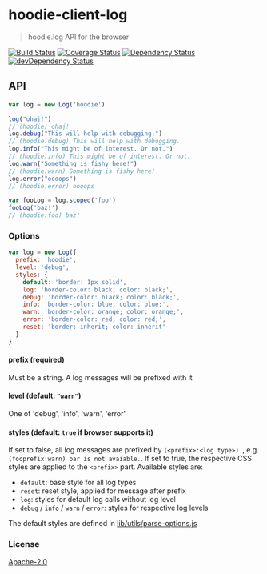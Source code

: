 # hoodie-client-log

> hoodie.log API for the browser

[![Build Status](https://travis-ci.org/hoodiehq/hoodie-client-log.svg?branch=master)](https://travis-ci.org/hoodiehq/hoodie-client-log)
[![Coverage Status](https://coveralls.io/repos/hoodiehq/hoodie-client-log/badge.svg?branch=master)](https://coveralls.io/r/hoodiehq/hoodie-client-log?branch=master)
[![Dependency Status](https://david-dm.org/hoodiehq/hoodie-client-log.svg)](https://david-dm.org/hoodiehq/hoodie-client-log)
[![devDependency Status](https://david-dm.org/hoodiehq/hoodie-client-log/dev-status.svg)](https://david-dm.org/hoodiehq/hoodie-client-log#info=devDependencies)

## API

```js
var log = new Log('hoodie')

log("ohaj!")
// (hoodie) ohaj!
log.debug("This will help with debugging.")
// (hoodie:debug) This will help with debugging.
log.info("This might be of interest. Or not.")
// (hoodie:info) This might be of interest. Or not.
log.warn("Something is fishy here!")
// (hoodie:warn) Something is fishy here!
log.error("oooops")
// (hoodie:error) oooops

var fooLog = log.scoped('foo')
fooLog('baz!')
// (hoodie:foo) baz!
```

### Options

```js
var log = new Log({
  prefix: 'hoodie',
  level: 'debug',
  styles: {
    default: 'border: 1px solid',
    log: 'border-color: black; color: black;',
    debug: 'border-color: black; color: black;',
    info: 'border-color: blue; color: blue;',
    warn: 'border-color: orange; color: orange;',
    error: 'border-color: red; color: red;',
    reset: 'border: inherit; color: inherit'
  }
}
```

#### prefix (required)

Must be a string. A log messages will be prefixed with it

#### level (default: `"warn"`)

One of 'debug', 'info', 'warn', 'error'

#### styles (default: `true` if browser supports it)

If set to false, all log messages are prefixed by `(<prefix>:<log type>) `, e.g. `(fooprefix:warn) bar is not avaiable.`.
If set to true, the respective CSS styles are applied to the `<prefix>` part. Available styles are:

- `default`: base style for all log types
- `reset`: reset style, applied for message after prefix
- `log`: styles for default log calls without log level
- `debug` / `info` / `warn` / `error`: styles for respective log levels

The default styles are defined in [lib/utils/parse-options.js](lib/utils/parse-options.js)

### License

[Apache-2.0](https://github.com/hoodiehq/hoodie/blob/master/LICENSE)
